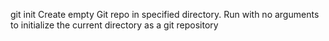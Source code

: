 git init
<directory>
Create empty Git repo in specified directory. Run with no arguments
to initialize the current directory as a git repository

